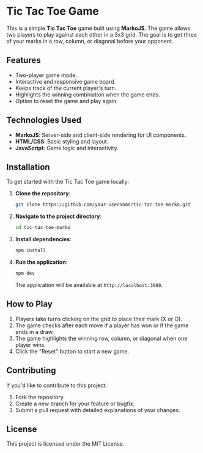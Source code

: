 # Tic Tac Toe Game

This is a simple **Tic Tac Toe** game built using **MarkoJS**. The game allows two players to play against each other in a 3x3 grid. The goal is to get three of your marks in a row, column, or diagonal before your opponent.

## Features

- Two-player game mode.
- Interactive and responsive game board.
- Keeps track of the current player's turn.
- Highlights the winning combination when the game ends.
- Option to reset the game and play again.

## Technologies Used

- **MarkoJS**: Server-side and client-side rendering for UI components.
- **HTML/CSS**: Basic styling and layout.
- **JavaScript**: Game logic and interactivity.

## Installation

To get started with the Tic Tac Toe game locally:

1. **Clone the repository**:

   ```bash
   git clone https://github.com/your-username/tic-tac-toe-marko.git
   ```

2. **Navigate to the project directory**:

   ```bash
   cd tic-tac-toe-marko
   ```

3. **Install dependencies**:

   ```bash
   npm install
   ```

4. **Run the application**:

   ```bash
   npm dev
   ```

   The application will be available at `http://localhost:3000`.

## How to Play

1. Players take turns clicking on the grid to place their mark (X or O).
2. The game checks after each move if a player has won or if the game ends in a draw.
3. The game highlights the winning row, column, or diagonal when one player wins.
4. Click the "Reset" button to start a new game.

## Contributing

If you'd like to contribute to this project:

1. Fork the repository.
2. Create a new branch for your feature or bugfix.
3. Submit a pull request with detailed explanations of your changes.

## License

This project is licensed under the MIT License.